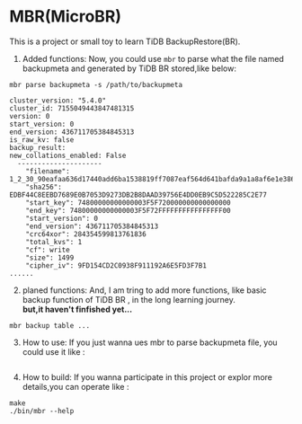 # MBR(MicroBR)
This is a project or small toy to learn TiDB BackupRestore(BR).


1. Added functions:
Now, you could use `mbr` to parse what the file named backupmeta and generated by TiDB BR stored,like below:
```shell
mbr parse backupmeta -s /path/to/backupmeta

cluster_version: "5.4.0"
cluster_id: 7155049443847481315
version: 0
start_version: 0
end_version: 436711705384845313
is_raw_kv: false
backup_result: 
new_collations_enabled: False
  ---------------------
    "filename": 1_2_30_90eafaa636d17440add6ba1538819ff7087eaf564d641bafda9a1a8af6e1e386_1665922948478_write.sst
    "sha256": EDBF44C8EEBD7689E0B7053D9273DB2B8DAAD39756E4DD0EB9C5D522285C2E77
    "start_key": 74800000000000003F5F720000000000000000
    "end_key": 74800000000000003F5F72FFFFFFFFFFFFFFFF00
    "start_version": 0
    "end_version": 436711705384845313
    "crc64xor": 284354599813761836
    "total_kvs": 1
    "cf": write
    "size": 1499
    "cipher_iv": 9FD154CD2C0938F911192A6E5FD3F7B1
......
```

2. planed functions:
And, I am tring to add more functions, like basic backup function of TiDB BR , in the long learning journey.  
**but,it haven't finfished yet...**
```shell
mbr backup table ...
```


3. How to use:
If you just wanna ues mbr to parse backupmeta file, you could use it like :
```shell

```


4. How to build:
If you wanna participate in this project or explor more details,you can operate like :  
```shell
make
./bin/mbr --help
```